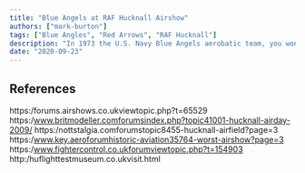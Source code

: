 ```yaml
---
title: "Blue Angels at RAF Hucknall Airshow"
authors: ["mark-burton"]
tags: ["Blue Angles", "Red Arrows", "RAF Hucknall"]
description: "In 1973 the U.S. Navy Blue Angels aerobatic team, you won't believe what happened next!"
date: "2020-09-23"
---
```


## References
https:/forums.airshows.co.ukviewtopic.php?t=65529
https:/www.britmodeller.comforumsindex.php?topic41001-hucknall-airday-2009/
https:/nottstalgia.comforumstopic8455-hucknall-airfield?page=3
https:/www.key.aeroforumhistoric-aviation35764-worst-airshow?page=3
https:/www.fightercontrol.co.ukforumviewtopic.php?t=154903
http:/huflighttestmuseum.co.ukvisit.html
